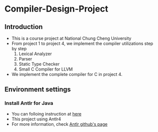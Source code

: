 # Compiler-Design-Project
## Introduction
- This is a course project at National Chung Cheng University
- From project 1 to project 4, we implement the compiler utilizations step by step
  1. Lexical Analyzer
  2. Parser
  3. Static Type Checker
  4. Small C Compiler for LLVM
- We implement the complete compiler for C in project 4.
## Environment settings
### Install Antlr for Java
- You can folloing instruction at [here](https://ecourse2.ccu.edu.tw/pluginfile.php/1259695/mod_folder/content/0/ANTLR_1_V4.pdf?forcedownload=1)
- This project using Antlr4
- For more information, check [Antlr github's page](https://github.com/antlr)
